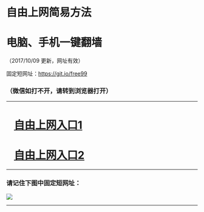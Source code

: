 ﻿# 自由上网简易方法

# 电脑、手机一键翻墙

（2017/10/09 更新，网址有效）

固定短网址：https://git.io/free99

### （微信如打不开，请转到浏览器打开）


***





# &nbsp;&nbsp; <a href="http://ft401428436.fwq-tz-1001.info/fwqtz01.html?t=10090018836 " target="_blank">自由上网入口1</a>
# &nbsp;&nbsp; <a href="http://ft84528468.fwq-tz-1002.info/fwqtz02.html?t=100900123220 " target="_blank">自由上网入口2</a>
***

### 请记住下图中固定短网址：

<img src="https://s3-us-west-2.amazonaws.com/fwq-1001/yjfq-20170905okok.png" /> 


***

